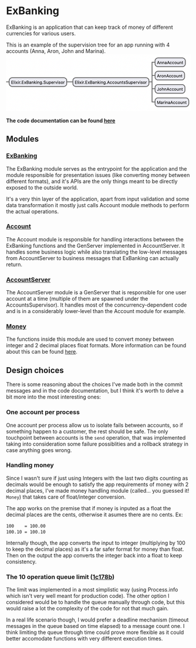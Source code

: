 # ExBanking
ExBanking is an application that can keep track of money of different currencies for various users.

This is an example of the supervision tree for an app running with 4 accounts (Anna, Aron, John and Marina).
![Supervision Tree](docs/img/supervision_tree_preview.png?raw=true)

**The code documentation can be found [here](https://victor-am.github.io/ex_banking/ExBanking.html)**

## Modules
### [ExBanking](https://github.com/victor-am/ex_banking/blob/master/lib/ex_banking.ex)
The ExBanking module serves as the entrypoint for the application and the module responsible for presentation issues (like converting money between different formats), and it's APIs are the only things meant to be directly exposed to the outside world.

It's a very thin layer of the application, apart from input validation and some data transformation it mostly just calls Account module methods to perform the actual operations.

### [Account](https://github.com/victor-am/ex_banking/blob/master/lib/ex_banking/account.ex)
The Account module is responsible for handling interactions between the ExBanking functions and the GenServer implemented in AccountServer. It handles some business logic while also translating the low-level messages from AccountServer to business messages that ExBanking can actually return.

### [AccountServer](https://github.com/victor-am/ex_banking/blob/master/lib/ex_banking/account_server.ex)
The AccountServer module is a GenServer that is responsible for one user account at a time (multiple of them are spawned under the AccountsSupervisor). It handles most of the concurrency-dependent code and is in a considerably lower-level than the Account module for example.

### [Money](https://github.com/victor-am/ex_banking/blob/master/lib/ex_banking/money.ex)
The functions inside this module are used to convert money between integer and 2 decimal places float formats. More information can be found about this can be found [here](https://github.com/victor-am/ex_banking#handling-money).

## Design choices
There is some reasoning about the choices I've made both in the commit messages and in the code documentation, but I think it's worth to delve a bit more into the most interesting ones:

### One account per process
One account per process allow us to isolate fails between accounts, so if something happen to a customer, the rest should be safe. The only touchpoint between accounts is the `send` operation, that was implemented taking into consideration some failure possiblities and a rollback strategy in case anything goes wrong.

### Handling money
Since I wasn't sure if just using Integers with the last two digits counting as decimals would be enough to satisfy the app requirements of money with 2 decimal places, I've made money handling module (called... you guessed it! `Money`) that takes care of float/integer conversion.

The app works on the premise that if money is inputed as a float the decimal places are the cents, otherwise it asumes there are no cents. Ex:

```
100    = 100.00
100.10 = 100.10
```

Internally though, the app converts the input to integer (multiplying by 100 to keep the decimal places) as it's a far safer format for money than float. Then on the output the app converts the integer back into a float to keep consistency.

### The 10 operation queue limit ([1c178b](https://github.com/victor-am/ex_banking/commit/1c178b1fd52ac876c95e7193b41eb2f6a13bf2eb))
The limit was implemented in a most simplistic way (using Process.info which isn't very well meant for production code). The other option I considered would be to handle the queue manually through code, but this would raise a lot the complexity of the code for not that much gain.

In a real life scenario though, I would prefer a deadline mechanism (timeout messages in the queue based on time elapsed) to a message count one. I think limiting the queue through time could prove more flexible as it could better accomodate functions with very different execution times.
